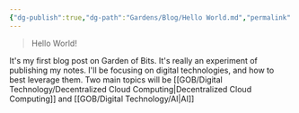 ```yaml
---
{"dg-publish":true,"dg-path":"Gardens/Blog/Hello World.md","permalink":"/gardens/blog/hello-world/","title":"Hello World","tags":["post"]}
---
```



> Hello World!

It's my first blog post on Garden of Bits. It's really an experiment of publishing my notes. I'll be focusing on digital technologies, and how to best leverage them. Two main topics will be [[GOB/Digital Technology/Decentralized Cloud Computing\|Decentralized Cloud Computing]] and [[GOB/Digital Technology/AI\|AI]]